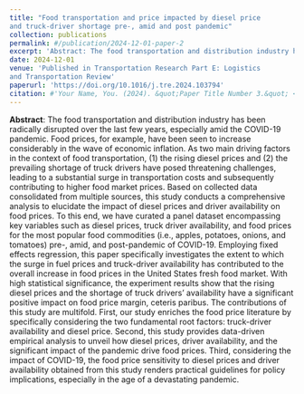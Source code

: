 ```yaml
---
title: "Food transportation and price impacted by diesel price
and truck-driver shortage pre-, amid and post pandemic"
collection: publications
permalink: #/publication/2024-12-01-paper-2
excerpt: 'Abstract: The food transportation and distribution industry has been radically disrupted over the last few years, especially amid the COVID-19 pandemic. Food prices, for example, have been seen to increase considerably in the wave of economic inflation. As two main driving factors in the context of food transportation, (1) the rising diesel prices and (2) the prevailing shortage of truck drivers have posed threatening challenges, leading to a substantial surge in transportation costs and subsequently contributing to higher food market prices. Based on collected data consolidated from multiple sources, this study conducts a comprehensive analysis to elucidate the impact of diesel prices and driver availability on food prices. To this end, we have curated a panel dataset encompassing key variables such as diesel prices, truck driver availability, and food prices for the most popular food commodities (i.e., apples, potatoes, onions, and tomatoes) pre-, amid, and post-pandemic of COVID-19. Employing fixed effects regression, this paper specifically investigates the extent to which the surge in fuel prices and truck-driver availability has contributed to the overall increase in food prices in the United States fresh food market. With high statistical significance, the experiment results show that the rising diesel prices and the shortage of truck drivers’ availability have a significant positive impact on food price margin, ceteris paribus. The contributions of this study are multifold. First, our study enriches the food price literature by specifically considering the two fundamental root factors: truck-driver availability and diesel price. Second, this study provides data-driven empirical analysis to unveil how diesel prices, driver availability, and the significant impact of the pandemic drive food prices. Third, considering the impact of COVID-19, the food price sensitivity to diesel prices and driver availability obtained from this study renders practical guidelines for policy implications, especially in the age of a devastating pandemic.'
date: 2024-12-01
venue: 'Published in Transportation Research Part E: Logistics
and Transportation Review'
paperurl: 'https://doi.org/10.1016/j.tre.2024.103794'
citation: #'Your Name, You. (2024). &quot;Paper Title Number 3.&quot; <i>GitHub Journal of Bugs</i>. 1(3).'
---
```


**Abstract**: The food transportation and distribution industry has been radically disrupted over the last few years, especially amid the COVID-19 pandemic. Food prices, for example, have been seen to increase considerably in the wave of economic inflation. As two main driving factors in the context of food transportation, (1) the rising diesel prices and (2) the prevailing shortage of truck drivers have posed threatening challenges, leading to a substantial surge in transportation costs and subsequently contributing to higher food market prices. Based on collected data consolidated from multiple sources, this study conducts a comprehensive analysis to elucidate the impact of diesel prices and driver availability on food prices. To this end, we have curated a panel dataset encompassing key variables such as diesel prices, truck driver availability, and food prices for the most popular food commodities (i.e., apples, potatoes, onions, and tomatoes) pre-, amid, and post-pandemic of COVID-19. Employing fixed effects regression, this paper specifically investigates the extent to which the surge in fuel prices and truck-driver availability has contributed to the overall increase in food prices in the United States fresh food market. With high statistical significance, the experiment results show that the rising diesel prices and the shortage of truck drivers’ availability have a significant positive impact on food price margin, ceteris paribus. The contributions of this study are multifold. First, our study enriches the food price literature by specifically considering the two fundamental root factors: truck-driver availability and diesel price. Second, this study provides data-driven empirical analysis to unveil how diesel prices, driver availability, and the significant impact of the pandemic drive food prices. Third, considering the impact of COVID-19, the food price sensitivity to diesel prices and driver availability obtained from this study renders practical guidelines for policy implications, especially in the age of a devastating pandemic.
